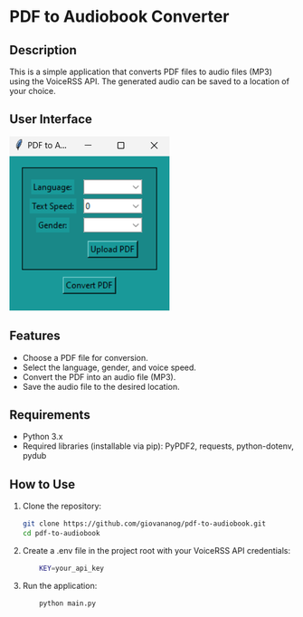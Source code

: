 # PDF to Audiobook Converter

## Description
This is a simple application that converts PDF files to audio files (MP3) using the VoiceRSS API. The generated audio can be saved to a location of your choice.

## User Interface
![Pdf to Audiobook](/files/image.png)

## Features
- Choose a PDF file for conversion.
- Select the language, gender, and voice speed.
- Convert the PDF into an audio file (MP3).
- Save the audio file to the desired location.

## Requirements
- Python 3.x
- Required libraries (installable via pip): PyPDF2, requests, python-dotenv, pydub

## How to Use
1. Clone the repository:
   ```bash
   git clone https://github.com/giovananog/pdf-to-audiobook.git
   cd pdf-to-audiobook
   ```

2. Create a .env file in the project root with your VoiceRSS API credentials:

    ```bash
        KEY=your_api_key
    ```

3. Run the application:
    ```bash
        python main.py
    ```
